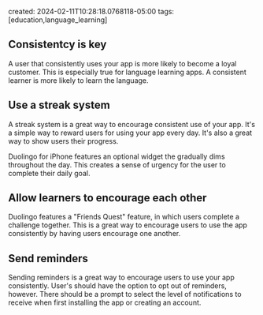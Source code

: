 created: 2024-02-11T10:28:18.0768118-05:00
tags: [education,language_learning]

## Consistentcy is key
A user that consistently uses your app is more likely to become a loyal customer. This is especially true for language learning apps. A consistent learner is more likely to learn the language.

## Use a streak system
A streak system is a great way to encourage consistent use of your app. It's a simple way to reward users for using your app every day. It's also a great way to show users their progress.

Duolingo for iPhone features an optional widget the gradually dims throughout the day. This creates a sense of urgency for the user to complete their daily goal.

## Allow learners to encourage each other
Duolingo features a "Friends Quest" feature, in which users complete a challenge together. This is a great way to encourage users to use the app consistently by having users encourage one another.

## Send reminders
Sending reminders is a great way to encourage users to use your app consistently. User's should have the option to opt out of reminders, however. There should be a prompt to select the level of notifications to receive when first installing the app or creating an account.
